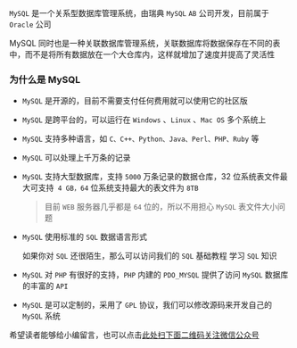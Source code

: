 `MySQL` 是一个关系型数据库管理系统，由瑞典 `MySQL` `AB` 公司开发，目前属于 `Oracle` 公司

MySQL 同时也是一种关联数据库管理系统，关联数据库将数据保存在不同的表中，而不是将所有数据放在一个大仓库内，这样就增加了速度并提高了灵活性

### 为什么是 MySQL ###

 *  `MySQL` 是开源的，目前不需要支付任何费用就可以使用它的社区版
 *  `MySQL` 是跨平台的，可以运行在 `Windows` 、`Linux` 、`Mac OS` 多个系统上
 *  `MySQL` 支持多种语言，如 `C、C++、Python、Java、Perl、PHP、Ruby` 等
 *  `MySQL` 可以处理上千万条的记录
 *  `MySQL` 支持大型数据库，支持 `5000` 万条记录的数据仓库，32 位系统表文件最大可支持` 4 GB，64` 位系统支持最大的表文件为 `8TB`
    
    > 目前 `WEB` 服务器几乎都是 `64` 位的，所以不用担心 `MySQL` 表文件大小问题
 *  `MySQL` 使用标准的 `SQL` 数据语言形式
    
    如果你对 `SQL` 还很陌生，那么可以访问我们的 `SQL` 基础教程 学习 `SQL` 知识
 *  `MySQL` 对 `PHP` 有很好的支持，`PHP` 内建的 `PDO_MYSQL` 提供了访问 `MySQL` 数据库的丰富的 `API`
 *  `MySQL` 是可以定制的，采用了 `GPL` 协议，我们可以修改源码来开发自己的 `MySQL` 系统


希望读者能够给小编留言，也可以点击[此处扫下面二维码关注微信公众号](https://www.ycbbs.vip/?p=28 "此处扫下面二维码关注微信公众号")